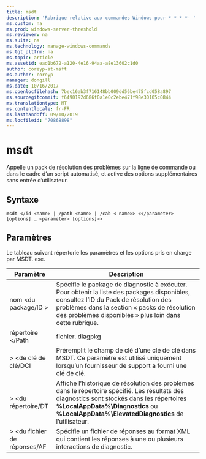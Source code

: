 ```yaml
---
title: msdt
description: 'Rubrique relative aux commandes Windows pour * * * *- '
ms.custom: na
ms.prod: windows-server-threshold
ms.reviewer: na
ms.suite: na
ms.technology: manage-windows-commands
ms.tgt_pltfrm: na
ms.topic: article
ms.assetid: ead1b672-a120-4e16-94aa-a8e13602c1d0
author: coreyp-at-msft
ms.author: coreyp
manager: dongill
ms.date: 10/16/2017
ms.openlocfilehash: 7bec16ab3f716148bb009dd56be475fcd058a897
ms.sourcegitcommit: f6490192d686f0a1e0c2ebe471f98e30105c0844
ms.translationtype: MT
ms.contentlocale: fr-FR
ms.lasthandoff: 09/10/2019
ms.locfileid: "70868898"
---
```

# <a name="msdt"></a>msdt



Appelle un pack de résolution des problèmes sur la ligne de commande ou dans le cadre d’un script automatisé, et active des options supplémentaires sans entrée d’utilisateur.

## <a name="syntax"></a>Syntaxe

```
msdt </id <name> | /path <name> | /cab < name>> <</parameter> [options] … <parameter> [options]>>
```

## <a name="parameters"></a>Paramètres

Le tableau suivant répertorie les paramètres et les options pris en charge par MSDT. exe.


|      Paramètre      |                                                                                            Description                                                                                             |
|---------------------|----------------------------------------------------------------------------------------------------------------------------------------------------------------------------------------------------|
| nom \<du package/ID > |        Spécifie le package de diagnostic à exécuter. Pour obtenir la liste des packages disponibles, consultez l’ID du Pack de résolution des problèmes dans la section « packs de résolution des problèmes disponibles » plus loin dans cette rubrique.         |
|  répertoire \</Path  |                                                                                           fichier. diagpkg                                                                                            |
|   > \<de clé de clé/DCI   |                                        Préremplit le champ de clé d’une clé de clé dans MSDT. Ce paramètre est utilisé uniquement lorsqu’un fournisseur de support a fourni une clé de clé.                                         |
|  > \<du répertoire/DT   | Affiche l’historique de résolution des problèmes dans le répertoire spécifié. Les résultats des diagnostics sont stockés dans les répertoires **%LocalAppData%\Diagnostics** ou **%LocalAppData%\ElevatedDiagnostics** de l’utilisateur. |
| > \<du fichier de réponses/AF  |                                               Spécifie un fichier de réponses au format XML qui contient les réponses à une ou plusieurs interactions de diagnostic.                                               |

